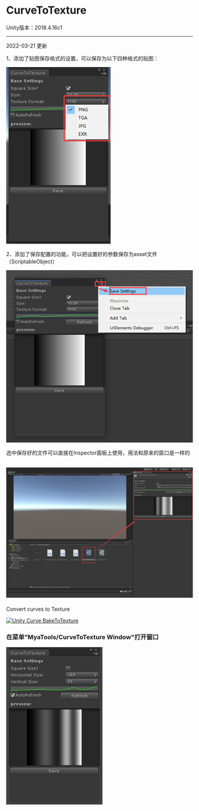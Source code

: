 # CurveToTexture

Unity版本：2018.4.16c1

--- 

2022-03-21 更新

1、添加了贴图保存格式的设置，可以保存为以下四种格式的贴图：

![textureFormatSet](Docs/Images/textureFormatSet.png)

2、添加了保存配置的功能，可以把设置好的参数保存为asset文件（ScriptableObject）

![saveSettings](Docs/Images/saveSettings.png)

选中保存好的文件可以直接在Inspector面板上使用，用法和原来的窗口是一样的

![asset](Docs/Images/asset.png)
---

Convert curves to Texture

[![Unity Curve BakeToTexture](https://res.cloudinary.com/marcomontalbano/image/upload/v1646748045/video_to_markdown/images/youtube--L2Zg-eLo0rg-c05b58ac6eb4c4700831b2b3070cd403.jpg)](https://www.youtube.com/watch?v=L2Zg-eLo0rg "Unity Curve BakeToTexture")


### **在菜单"MyaTools/CurveToTexture Window"打开窗口**

![CurveToTextureWindow](Docs/Images/CurveToTextureWindow.png)

